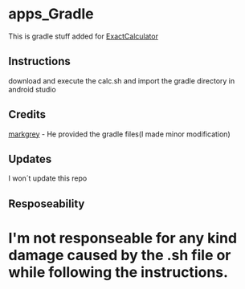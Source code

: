 # apps_Gradle

This is gradle stuff added for [ExactCalculator](https://github.com/crdroidandroid/android_packages_apps_ExactCalculator)

Instructions
------------

download and execute the calc.sh and import the gradle directory in android studio

Credits
-------

[markgrey](https://github.com/markgray/ExactCalculator) - He provided the gradle files(I made minor modification)

Updates
-------

I won´t update this repo

Resposeability
--------------
I'm not responseable for any kind damage caused by the .sh file or while following the instructions.
===============================================================================================================
